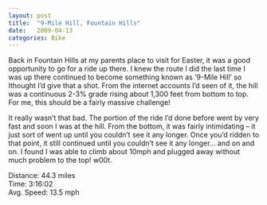 ```yaml
---
layout: post
title:  "9-Mile Hill, Fountain Hills"
date:   2009-04-13
categories: Bike
---
```


Back in Fountain Hills at my parents place to visit for Easter, it was a good opportunity to go for a ride up there. I knew the route I did the last time I was up there continued to become something known as ’9-Mile Hill’ so Ithought I’d give that a shot. From the internet accounts I’d seen of it, the hill was a continuous 2-3% grade rising about 1,300 feet from bottom to top. For me, this should be a fairly massive challenge!

It really wasn’t that bad. The portion of the ride I’d done before went by very fast and soon I was at the hill. From the bottom, it was fairly intimidating – it just sort of went up until you couldn’t see it any longer. Once you’d ridden to that point, it still continued until you couldn’t see it any longer… and on and on. I found I was able to climb about 10mph and plugged away without much problem to the top! w00t.

Distance: 44.3 miles  
Time: 3:16:02  
Avg. Speed: 13.5 mph